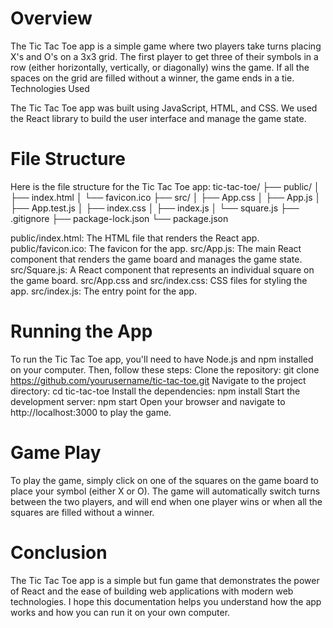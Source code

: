 # Overview
The Tic Tac Toe app is a simple game where two players take turns placing X's and O's on a 3x3 grid. The first player to get three of their symbols in a row (either horizontally, vertically, or diagonally) wins the game. If all the spaces on the grid are filled without a winner, the game ends in a tie.
Technologies Used

The Tic Tac Toe app was built using JavaScript, HTML, and CSS. We used the React library to build the user interface and manage the game state.

# File Structure
Here is the file structure for the Tic Tac Toe app:
tic-tac-toe/
├── public/
│   ├── index.html
│   └── favicon.ico
├── src/
│   ├── App.css
│   ├── App.js
│   ├── App.test.js
│   ├── index.css
│   ├── index.js
│   └── square.js
├── .gitignore
├── package-lock.json
└── package.json

public/index.html: The HTML file that renders the React app.
public/favicon.ico: The favicon for the app.
src/App.js: The main React component that renders the game board and manages the game state.
src/Square.js: A React component that represents an individual square on the game board.
src/App.css and src/index.css: CSS files for styling the app.
src/index.js: The entry point for the app.

# Running the App
To run the Tic Tac Toe app, you'll need to have Node.js and npm installed on your computer. Then, follow these steps:
Clone the repository: git clone https://github.com/yourusername/tic-tac-toe.git
Navigate to the project directory: cd tic-tac-toe
Install the dependencies: npm install
Start the development server: npm start
Open your browser and navigate to http://localhost:3000 to play the game.

# Game Play
To play the game, simply click on one of the squares on the game board to place your symbol (either X or O). The game will automatically switch turns between the two players, and will end when one player wins or when all the squares are filled without a winner.

# Conclusion
The Tic Tac Toe app is a simple but fun game that demonstrates the power of React and the ease of building web applications with modern web technologies. I hope this documentation helps you understand how the app works and how you can run it on your own computer.
